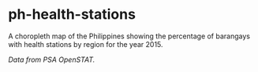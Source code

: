 # ph-health-stations

A choropleth map of the Philippines showing the percentage of barangays with health stations by region for the year 2015.

*Data from PSA OpenSTAT.*

